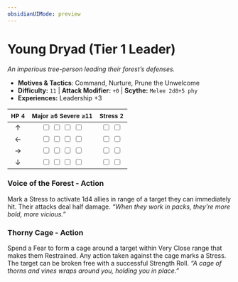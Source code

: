 ```yaml
---
obsidianUIMode: preview
---
```

# Young Dryad (Tier 1 Leader)

*An imperious tree-person leading their forest’s defenses.*

- **Motives & Tactics**: Command, Nurture, Prune the Unwelcome
- **Difficulty:** `11` | **Attack Modifier:** `+0` | **Scythe:** `Melee 2d8+5 phy`
- **Experiences:** Leadership +3

| <small>HP</small> `4` | <small>Major</small> `≥6` <small>Severe</small> `≥11` | <small>Stress</small> `2` |
|:-:|:-:|:-:|
| ↑ |  <input type="checkbox" unchecked id="25cc2bcf"> <input type="checkbox" unchecked id="e0ecd36c"> <input type="checkbox" unchecked id="147a5523"> <input type="checkbox" unchecked id="28f09691"> |  <input type="checkbox" unchecked id="4c7f68c8"> <input type="checkbox" unchecked id="776ff888"> |
| ← |  <input type="checkbox" unchecked id="4fd0008c"> <input type="checkbox" unchecked id="9706fe3c"> <input type="checkbox" unchecked id="1710e354"> <input type="checkbox" unchecked id="02aac53a"> |  <input type="checkbox" unchecked id="a34898b7"> <input type="checkbox" unchecked id="fdb5dd6f"> |
| → |  <input type="checkbox" unchecked id="1a62a499"> <input type="checkbox" unchecked id="1ce2f53d"> <input type="checkbox" unchecked id="5798f697"> <input type="checkbox" unchecked id="951a63a9"> |  <input type="checkbox" unchecked id="e825a844"> <input type="checkbox" unchecked id="dfb3047c"> |
| ↓ |  <input type="checkbox" unchecked id="b70ad0b1"> <input type="checkbox" unchecked id="d0de0a98"> <input type="checkbox" unchecked id="c8d1ef3c"> <input type="checkbox" unchecked id="ab433e3d"> |  <input type="checkbox" unchecked id="9b07d73e"> <input type="checkbox" unchecked id="405259fe"> |

### Voice of the Forest - Action

Mark a Stress to activate 1d4 allies in range of a target they can immediately hit. Their attacks deal half damage. *“When they work in packs, they’re more bold, more vicious.”*

### Thorny Cage - Action

Spend a Fear to form a cage around a target within Very Close range that makes them Restrained. Any action taken against the cage marks a Stress. The target can be broken free with a successful Strength Roll. *“A cage of thorns and vines wraps around you, holding you in place.”*
